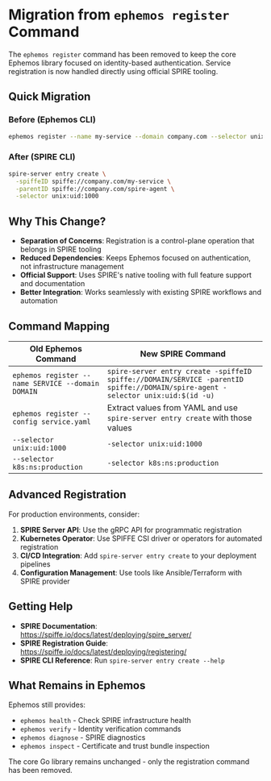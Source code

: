 # Migration from `ephemos register` Command

The `ephemos register` command has been removed to keep the core Ephemos library focused on identity-based authentication. Service registration is now handled directly using official SPIRE tooling.

## Quick Migration

### Before (Ephemos CLI)
```bash
ephemos register --name my-service --domain company.com --selector unix:uid:1000
```

### After (SPIRE CLI)
```bash
spire-server entry create \
  -spiffeID spiffe://company.com/my-service \
  -parentID spiffe://company.com/spire-agent \
  -selector unix:uid:1000
```

## Why This Change?

- **Separation of Concerns**: Registration is a control-plane operation that belongs in SPIRE tooling
- **Reduced Dependencies**: Keeps Ephemos focused on authentication, not infrastructure management  
- **Official Support**: Uses SPIRE's native tooling with full feature support and documentation
- **Better Integration**: Works seamlessly with existing SPIRE workflows and automation

## Command Mapping

| Old Ephemos Command | New SPIRE Command |
|---|---|
| `ephemos register --name SERVICE --domain DOMAIN` | `spire-server entry create -spiffeID spiffe://DOMAIN/SERVICE -parentID spiffe://DOMAIN/spire-agent -selector unix:uid:$(id -u)` |
| `ephemos register --config service.yaml` | Extract values from YAML and use `spire-server entry create` with those values |
| `--selector unix:uid:1000` | `-selector unix:uid:1000` |
| `--selector k8s:ns:production` | `-selector k8s:ns:production` |

## Advanced Registration

For production environments, consider:

1. **SPIRE Server API**: Use the gRPC API for programmatic registration
2. **Kubernetes Operator**: Use SPIFFE CSI driver or operators for automated registration
3. **CI/CD Integration**: Add `spire-server entry create` to your deployment pipelines
4. **Configuration Management**: Use tools like Ansible/Terraform with SPIRE provider

## Getting Help

- **SPIRE Documentation**: https://spiffe.io/docs/latest/deploying/spire_server/
- **SPIRE Registration Guide**: https://spiffe.io/docs/latest/deploying/registering/
- **SPIRE CLI Reference**: Run `spire-server entry create --help`

## What Remains in Ephemos

Ephemos still provides:
- `ephemos health` - Check SPIRE infrastructure health
- `ephemos verify` - Identity verification commands  
- `ephemos diagnose` - SPIRE diagnostics
- `ephemos inspect` - Certificate and trust bundle inspection

The core Go library remains unchanged - only the registration command has been removed.